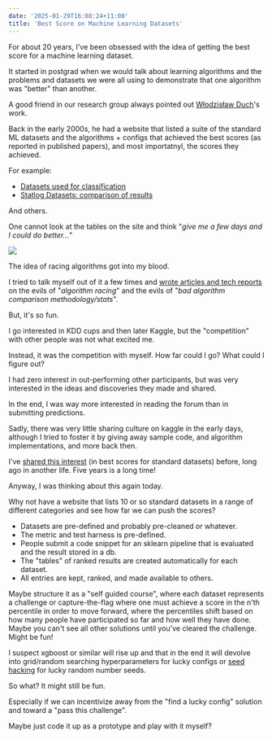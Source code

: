 ```yaml
---
date: '2025-01-29T16:08:24+11:00'
title: 'Best Score on Machine Learning Datasets'
---
```


For about 20 years, I've been obsessed with the idea of getting the best score for a machine learning dataset.

It started in postgrad when we would talk about learning algorithms and the problems and datasets we were all using to demonstrate that one algorithm was "better" than another.

A good friend in our research group always pointed out [Włodzisław Duch](https://is.umk.pl/~duch/)'s work.

Back in the early 2000s, he had a website that listed a suite of the standard ML datasets and the algorithms + configs that achieved the best scores (as reported in published papers), and most importatnyl, the scores they achieved.

For example:

* [Datasets used for classification](https://is.umk.pl/~duch/projects/projects/datasets.html)
* [Statlog Datasets: comparison of results](https://is.umk.pl/~duch/projects/projects/datasets-stat.html)

And others.

One cannot look at the tables on the site and think "_give me a few days and I could do better..._"

![](/blog/pics/Duch-Machine-Learning-Algorithms.png)

The idea of racing algorithms got into my blood.

I tried to talk myself out of it a few times and [wrote articles and tech reports](https://github.com/Jason2Brownlee/PhDResearch) on the evils of "_algorithm racing_" and the evils of "_bad algorithm comparison methodology/stats_".

But, it's so fun.

I go interested in KDD cups and then later Kaggle, but the "competition" with other people was not what excited me.

Instead, it was the competition with myself. How far could I go? What could I figure out?

I had zero interest in out-performing other participants, but was very interested in the ideas and discoveries they made and shared.

In the end, I was way more interested in reading the forum than in submitting predictions.

Sadly, there was very little sharing culture on kaggle in the early days, although I tried to foster it by giving away sample code, and algorithm implementations, and more back then.

I've [shared this interest](https://machinelearningmastery.com/results-for-standard-classification-and-regression-machine-learning-datasets/) (in best scores for standard datasets) before, long ago in another life. Five years is a long time!

Anyway, I was thinking about this again today.

Why not have a website that lists 10 or so standard datasets in a range of different categories and see how far we can push the scores?

* Datasets are pre-defined and probably pre-cleaned or whatever.
* The metric and test harness is pre-defined.
* People submit a code snippet for an sklearn pipeline that is evaluated and the result stored in a db.
* The "tables" of ranked results are created automatically for each dataset.
* All entries are kept, ranked, and made available to others.

Maybe structure it as a "self guided course", where each dataset represents a challenge or capture-the-flag where one must achieve a score in the n'th percentile in order to move forward, where the percentiles shift based on how many people have participated so far and how well they have done. Maybe you can't see all other solutions until you've cleared the challenge. Might be fun!

I suspect xgboost or similar will rise up and that in the end it will devolve into grid/random searching hyperparameters for lucky configs or [seed hacking](https://github.com/Jason2Brownlee/MachineLearningMischief/blob/main/examples/seed_hacking.md) for lucky random number seeds.

So what? It might still be fun.

Especially if we can incentivize away from the "find a lucky config" solution and toward a "pass this challenge".

Maybe just code it up as a prototype and play with it myself?

